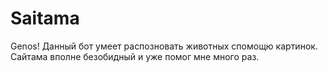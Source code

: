 # Saitama
Genos!
Данный бот умеет распозновать животных спомощю картинок.
Сайтама вполне безобидный и уже помог мне много раз.
